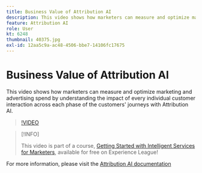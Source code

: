 ```yaml
---
title: Business Value of Attribution AI
description: This video shows how marketers can measure and optimize marketing and advertising spend by understanding the impact of every individual customer interaction across each phase of the customers' journeys with Attribution AI.
feature: Attribution AI
role: User
kt: 6248
thumbnail: 40375.jpg
exl-id: 12aa5c9a-ac48-4506-bbe7-14106fc17675
---
```

# Business Value of Attribution AI

This video shows how marketers can measure and optimize marketing and advertising spend by understanding the impact of every individual customer interaction across each phase of the customers' journeys with Attribution AI.

>[!VIDEO](https://video.tv.adobe.com/v/40375?quality=12&learn=on)

>[!INFO]
>
> This video is part of a course, [Getting Started with Intelligent Services for Marketers](https://experienceleague.adobe.com/?recommended=ExperiencePlatform-U-1-2020.1.intelligentservices), available for free on Experience League!

For  more information, please visit the [Attribution AI documentation](https://experienceleague.adobe.com/docs/experience-platform/intelligent-services/attribution-ai/overview.html)

